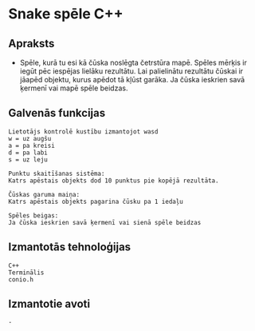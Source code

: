 # Snake spēle C++

## Apraksts

* Spēle, kurā tu esi kā čūska noslēgta četrstūra mapē. Spēles mērķis ir iegūt pēc iespējas lielāku rezultātu. Lai palielinātu rezultātu čūskai ir jāapēd objektu, kurus apēdot tā kļūst garāka. Ja čūska ieskrien savā ķermenī vai mapē spēle beidzas.

## Galvenās funkcijas
    Lietotājs kontrolē kustību izmantojot wasd
    w = uz augšu
    a = pa kreisi
    d = pa labi
    s = uz leju
    
    Punktu skaitīšanas sistēma:
    Katrs apēstais objekts dod 10 punktus pie kopējā rezultāta.
    
    Čūskas garuma maiņa:
    Katrs apēstais objekts pagarina čūsku pa 1 iedaļu
    
    Spēles beigas:
    Ja čūska ieskrien savā ķermenī vai sienā spēle beidzas
## Izmantotās tehnoloģijas
    C++
    Terminālis
    conio.h
## Izmantotie avoti
    - 
